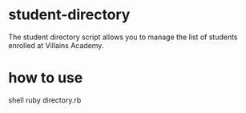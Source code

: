 # student-directory

The student directory script allows you to manage the list of students enrolled at Villains Academy. 

# how to use
shell
ruby directory.rb